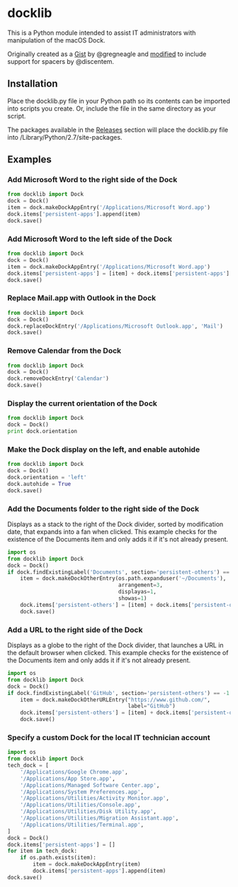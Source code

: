 # docklib

This is a Python module intended to assist IT administrators with manipulation of the macOS Dock.

Originally created as a [Gist](https://gist.github.com/gregneagle/5c422d709c93615341a21009f800222e) by @gregneagle and [modified](https://gist.github.com/discentem/448b3f99b98ebabdcb56a55c40076449) to include support for spacers by @discentem.

## Installation

Place the docklib.py file in your Python path so its contents can be imported into scripts you create. Or, include the file in the same directory as your script.

The packages available in the [Releases](https://github.com/homebysix/docklib/releases) section will place the docklib.py file into /Library/Python/2.7/site-packages.

## Examples

### Add Microsoft Word to the right side of the Dock

```python
from docklib import Dock
dock = Dock()
item = dock.makeDockAppEntry('/Applications/Microsoft Word.app')
dock.items['persistent-apps'].append(item)
dock.save()
```

### Add Microsoft Word to the left side of the Dock

```python
from docklib import Dock
dock = Dock()
item = dock.makeDockAppEntry('/Applications/Microsoft Word.app')
dock.items['persistent-apps'] = [item] + dock.items['persistent-apps']
dock.save()
```

### Replace Mail.app with Outlook in the Dock

```python
from docklib import Dock
dock = Dock()
dock.replaceDockEntry('/Applications/Microsoft Outlook.app', 'Mail')
dock.save()
```

### Remove Calendar from the Dock

```python
from docklib import Dock
dock = Dock()
dock.removeDockEntry('Calendar')
dock.save()
```

### Display the current orientation of the Dock

```python
from docklib import Dock
dock = Dock()
print dock.orientation
```

### Make the Dock display on the left, and enable autohide

```python
from docklib import Dock
dock = Dock()
dock.orientation = 'left'
dock.autohide = True
dock.save()
```

### Add the Documents folder to the right side of the Dock

Displays as a stack to the right of the Dock divider, sorted by modification date, that expands into a fan when clicked. This example checks for the existence of the Documents item and only adds it if it's not already present.

```python
import os
from docklib import Dock
dock = Dock()
if dock.findExistingLabel('Documents', section='persistent-others') == -1:
    item = dock.makeDockOtherEntry(os.path.expanduser('~/Documents'),
                                   arrangement=3,
                                   displayas=1,
                                   showas=1)
    dock.items['persistent-others'] = [item] + dock.items['persistent-others']
    dock.save()
```
### Add a URL to the right side of the Dock

Displays as a globe to the right of the Dock divider, that launches a URL in the default browser when clicked. This example checks for the existence of the Documents item and only adds it if it's not already present.

```python
import os
from docklib import Dock
dock = Dock()
if dock.findExistingLabel('GitHub', section='persistent-others') == -1:
    item = dock.makeDockOtherURLEntry("https://www.github.com/",
                                      label="GitHub")
    dock.items['persistent-others'] = [item] + dock.items['persistent-others']
    dock.save()
```

### Specify a custom Dock for the local IT technician account

```python
import os
from docklib import Dock
tech_dock = [
    '/Applications/Google Chrome.app',
    '/Applications/App Store.app',
    '/Applications/Managed Software Center.app',
    '/Applications/System Preferences.app',
    '/Applications/Utilities/Activity Monitor.app',
    '/Applications/Utilities/Console.app',
    '/Applications/Utilities/Disk Utility.app',
    '/Applications/Utilities/Migration Assistant.app',
    '/Applications/Utilities/Terminal.app',
]
dock = Dock()
dock.items['persistent-apps'] = []
for item in tech_dock:
    if os.path.exists(item):
        item = dock.makeDockAppEntry(item)
        dock.items['persistent-apps'].append(item)
dock.save()
```
